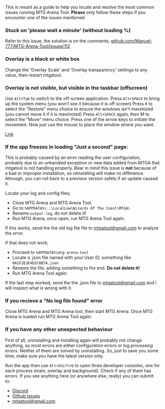 This is meant as a guide to help you locate and resolve the most common issues running MTG Arena Tool. **Please** only follow these steps if you encounter one of the issues mentioned.

### Stuck on 'please wait a minute' (without loading %)

Refer to this issue, the solution is on the comments;
[github.com/Manuel-777/MTG-Arena-Tool/issues/112](https://github.com/Manuel-777/MTG-Arena-Tool/issues/112)

### Overlay is a black or white box

Change the 'Overlay Scale' and 'Overlay transparency' settings to any value, then restart mtgatool.

### Overlay is not visible, but visible in the taskbar (offscreen)
Use `Alt+Tab` to switch to the off-screen application.
Press `Alt+SPACE` to bring up the system menu (you won't see it because it is off screen)
Press `R` to select the "Restore" menu choice to ensure the windows isn't maximized (you cannot move it if it is maximized)
Press `Alt+SPACE` again, then M to select the "Move" menu choice.
Press one of the arrow keys to initiate the movement.
Now just use the mouse to place the window where you want.

[Link](https://superuser.com/questions/53585/how-to-move-windows-that-open-up-offscreen)

### If the app freezes in loading "Just a second" page:
This is probably caused by an error reading the user configuration, probably due to an unhandled exception or new data added from MTGA that mtgatool is not handling properly. Bear in mind this issue is **not** because of a bad or improper installation, so reinstalling will make no difference. Altrough, you can roll back to a previous version safely if an update caused it.

Locate your log and config files;
- Close MTG Arena and MTG Arena Tool.
- Go to `%APPDATA%\..\LocalLow\Wizards Of The Coast\MTGA\`
- Rename `output.log`, do not delete it!
- Run MTG Arena, once open, run MTG Arena Tool again.

If this works, send the the old log file file to [mtgatool@gmail.com](mailto:mtgatool@gmail.com) to analyze the error.

If that does not work;
- Proceed to `%APPDATA%\mtg-arena-tool`
- Locate a .json file named with your User ID, something like `0A1F2E3E4D5C6B7A.json`
- Rename the file, adding something to the end. **Do not delete it!**
- Run MTG Arena Tool again.

If the last step worked, send the the .json file to [mtgatool@gmail.com](mailto:mtgatool@gmail.com) and I will inspect what is wrong with it.

### If you recieve a "No log file found" error

Close MTG Arena and MTG Arena tool, then start MTG Arena. Once MTG Arena is loaded run MTG Arena Tool again.

### If you have any other unexpected behaviour

First of all, uninstalling and installing again will probably not change anything, as most errors are either configuration errors or log provessing errors. Neither of them are solved by uninstalling. So, just to save you some time, make sure you have the latest version only.

Run the app then use `Alt+Shift+D` to open three developer consoles, one for each process (main, overlay and background).
Check if any of them has errors. If you see anything here (or anywhere else, really) you can submit to:
- [Discord](https://discord.gg/K9bPkJy)
- [Github issues](https://github.com/Manuel-777/MTG-Arena-Tool/issues)
- [mtgatool@gmail.com](mailto:mtgatool@gmail.com)
